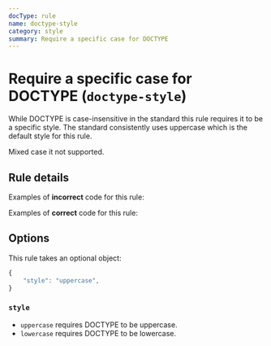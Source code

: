 ```yaml
---
docType: rule
name: doctype-style
category: style
summary: Require a specific case for DOCTYPE
---
```


# Require a specific case for DOCTYPE (`doctype-style`)

While DOCTYPE is case-insensitive in the standard this rule requires it to be a specific style.
The standard consistently uses uppercase which is the default style for this rule.

Mixed case it not supported.

## Rule details

Examples of **incorrect** code for this rule:

<validate name="incorrect" rules="doctype-style">
    <!Doctype html>
</validate>

Examples of **correct** code for this rule:

<validate name="correct" rules="doctype-style">
	<!DOCTYPE html>
</validate>

## Options

This rule takes an optional object:

```javascript
{
	"style": "uppercase",
}
```

### `style`

- `uppercase` requires DOCTYPE to be uppercase.
- `lowercase` requires DOCTYPE to be lowercase.
